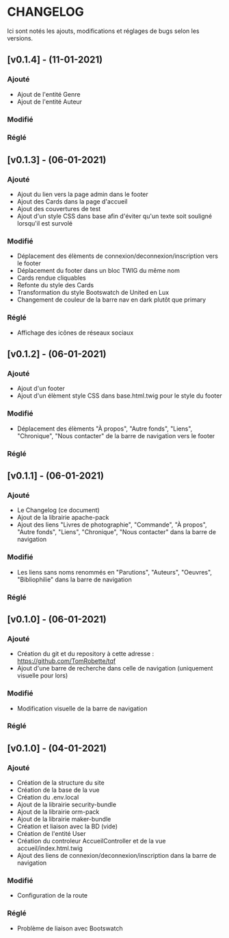 CHANGELOG
=========
Ici sont notés les ajouts, modifications et réglages de bugs selon les versions.


## [v0.1.4] - (11-01-2021)

### Ajouté
- Ajout de l'entité Genre
- Ajout de l'entité Auteur

### Modifié

### Réglé

## [v0.1.3] - (06-01-2021)

### Ajouté
- Ajout du lien vers la page admin dans le footer
- Ajout des Cards dans la page d'accueil
- Ajout des couvertures de test
- Ajout d'un style CSS dans base afin d'éviter qu'un texte soit souligné lorsqu'il est survolé

### Modifié
- Déplacement des élèments de connexion/deconnexion/inscription vers le footer
- Déplacement du footer dans un bloc TWIG du même nom
- Cards rendue cliquables
- Refonte du style des Cards
- Transformation du style Bootswatch de United en Lux
- Changement de couleur de la barre nav en dark plutôt que primary

### Réglé
- Affichage des icônes de réseaux sociaux

## [v0.1.2] - (06-01-2021)

### Ajouté
- Ajout d'un footer
- Ajout d'un élèment style CSS dans base.html.twig pour le style du footer

### Modifié
- Déplacement des élèments "À propos", "Autre fonds", "Liens", "Chronique", "Nous contacter" de la barre de navigation vers le footer

### Réglé

## [v0.1.1] - (06-01-2021)

### Ajouté
- Le Changelog (ce document)
- Ajout de la librairie apache-pack
- Ajout des liens "Livres de photographie", "Commande", "À propos", "Autre fonds", "Liens", "Chronique", "Nous contacter" dans la barre de navigation

### Modifié
- Les liens sans noms renommés en "Parutions", "Auteurs", "Oeuvres", "Bibliophilie" dans la barre de navigation

### Réglé

## [v0.1.0] - (06-01-2021)

### Ajouté
- Création du git et du repository à cette adresse : https://github.com/TomRobette/tqf
- Ajout d'une barre de recherche dans celle de navigation (uniquement visuelle pour lors)

### Modifié
- Modification visuelle de la barre de navigation

### Réglé

## [v0.1.0] - (04-01-2021)

### Ajouté
- Création de la structure du site
- Création de la base de la vue
- Création du .env.local
- Ajout de la librairie security-bundle
- Ajout de la librairie orm-pack
- Ajout de la librairie maker-bundle
- Création et liaison avec la BD (vide)
- Création de l'entité User
- Création du controleur AccueilController et de la vue accueil/index.html.twig
- Ajout des liens de connexion/deconnexion/inscription dans la barre de navigation

### Modifié
- Configuration de la route

### Réglé
- Problème de liaison avec Bootswatch